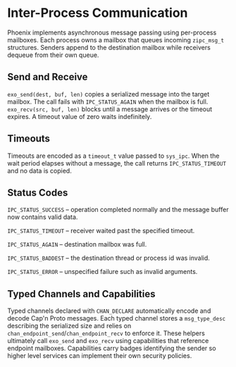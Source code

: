 # Inter-Process Communication

Phoenix implements asynchronous message passing using per-process mailboxes. Each process owns a mailbox that queues incoming `zipc_msg_t` structures. Senders append to the destination mailbox while receivers dequeue from their own queue.

## Send and Receive

`exo_send(dest, buf, len)` copies a serialized message into the target mailbox. The call fails with `IPC_STATUS_AGAIN` when the mailbox is full. `exo_recv(src, buf, len)` blocks until a message arrives or the timeout expires. A timeout value of zero waits indefinitely.

## Timeouts

Timeouts are encoded as a `timeout_t` value passed to `sys_ipc`. When the wait period elapses without a message, the call returns `IPC_STATUS_TIMEOUT` and no data is copied.

## Status Codes

`IPC_STATUS_SUCCESS`  – operation completed normally and the message buffer now
contains valid data.

`IPC_STATUS_TIMEOUT`  – receiver waited past the specified timeout.

`IPC_STATUS_AGAIN`    – destination mailbox was full.

`IPC_STATUS_BADDEST`  – the destination thread or process id was invalid.

`IPC_STATUS_ERROR`    – unspecified failure such as invalid arguments.

## Typed Channels and Capabilities

Typed channels declared with `CHAN_DECLARE` automatically encode and decode Cap'n Proto messages. Each typed channel stores a `msg_type_desc` describing the serialized size and relies on `chan_endpoint_send`/`chan_endpoint_recv` to enforce it. These helpers ultimately call `exo_send` and `exo_recv` using capabilities that reference endpoint mailboxes. Capabilities carry badges identifying the sender so higher level services can implement their own security policies.

